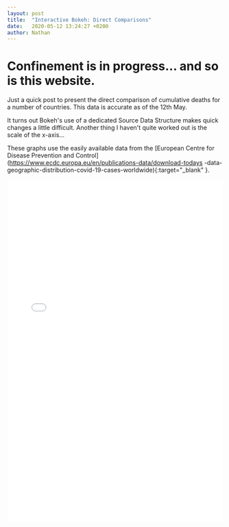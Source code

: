 ```yaml
---
layout: post
title:  "Interactive Bokeh: Direct Comparisons"
date:   2020-05-12 13:24:27 +0200
author: Nathan
---
```


# Confinement is in progress... and so is this website.
 
Just a quick post to present the direct comparison of cumulative deaths
for a number of countries. This data is accurate as of the 12th May.

It turns out Bokeh's use of a dedicated Source Data Structure makes
quick changes a little difficult. Another thing I haven't quite worked
out is the scale of the x-axis...

These graphs use the easily available data from the [European Centre for
Disease Prevention and
Control](https://www.ecdc.europa.eu/en/publications-data/download-todays
-data-geographic-distribution-covid-19-cases-worldwide){:target="_blank"
}.

<iframe src="/assets/img/Bokeh/corona-comparisons.html"
    sandbox="allow-same-origin allow-scripts"
    width="100%"
    height="800"
    scrolling="no"
    float="centre"
    seamless="seamless"
    frameborder="0">
</iframe>
